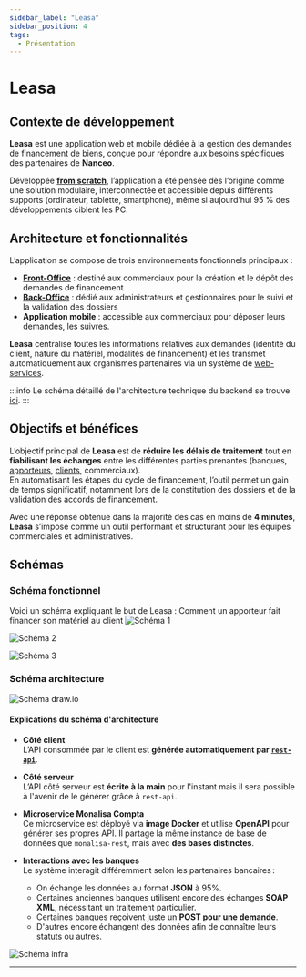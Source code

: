 ```yaml
---
sidebar_label: "Leasa"
sidebar_position: 4
tags:
  - Présentation
---
```


# Leasa

## Contexte de développement

**Leasa** est une application web et mobile dédiée à la gestion des demandes de financement de biens, conçue pour répondre aux besoins spécifiques des partenaires de **Nanceo**.

Développée **[from scratch](../glossaire/Vocab.md#développement-from-scratch)**, l’application a été pensée dès l’origine comme une solution modulaire, interconnectée et accessible depuis différents supports (ordinateur, tablette, smartphone), même si aujourd’hui 95 % des développements ciblent les PC.

## Architecture et fonctionnalités

L’application se compose de trois environnements fonctionnels principaux :

- **[Front-Office](../glossaire/Vocab.md#front-office)** : destiné aux commerciaux pour la création et le dépôt des demandes de financement  
- **[Back-Office](../glossaire/Vocab.md#back-office)** : dédié aux administrateurs et gestionnaires pour le suivi et la validation des dossiers  
- **Application mobile** : accessible aux commerciaux pour déposer leurs demandes, les suivres.

**Leasa** centralise toutes les informations relatives aux demandes (identité du client, nature du matériel, modalités de financement) et les transmet automatiquement aux organismes partenaires via un système de [web-services](../glossaire/Vocab.md#web-service).

:::info
Le schéma détaillé de l'architecture technique du backend se trouve [ici](./../Annexes/Architecture).
:::

## Objectifs et bénéfices

L’objectif principal de **Leasa** est de **réduire les délais de traitement** tout en **fiabilisant les échanges** entre les différentes parties prenantes (banques, [apporteurs](../glossaire/Vocab_metier.md#apporteur), [clients](../glossaire/Vocab_metier.md#client), commerciaux).  
En automatisant les étapes du cycle de financement, l’outil permet un gain de temps significatif, notamment lors de la constitution des dossiers et de la validation des accords de financement.

Avec une réponse obtenue dans la majorité des cas en moins de **4 minutes**, **Leasa** s’impose comme un outil performant et structurant pour les équipes commerciales et administratives.

## Schémas

### Schéma fonctionnel

Voici un schéma expliquant le but de Leasa : Comment un apporteur fait financer son matériel au client
![Schéma 1](/img/presentation/pres_nanceo1.png)

![Schéma 2](/img/presentation/pres_nanceo2.png)

![Schéma 3](/img/presentation/pres_nanceo3.png)

### Schéma architecture

![Schéma draw.io](/img/presentation/Schema-architecture-leasa.png)

#### Explications du schéma d'architecture

- **Côté client**  
  L’API consommée par le client est **générée automatiquement par [`rest-api`](../annexes/ml_rest_api.md)**.

- **Côté serveur**  
  L’API côté serveur est **écrite à la main** pour l'instant mais il sera possible à l'avenir de le générer grâce à `rest-api`.

- **Microservice Monalisa Compta**  
  Ce microservice est déployé via **image Docker** et utilise **OpenAPI** pour générer ses propres API. Il partage la même instance de base de données que `monalisa-rest`, mais avec **des bases distinctes**.  

- **Interactions avec les banques**  
  Le système interagit différemment selon les partenaires bancaires :
  - On échange les données au format **JSON** à 95%.  
  - Certaines anciennes banques utilisent encore des échanges **SOAP XML**, nécessitant un traitement particulier. 
  - Certaines banques reçoivent juste un **POST pour une demande**.
  - D'autres encore échangent des données afin de connaître leurs statuts ou autres.  

![Schéma infra](/img/presentation/architecture-infra-leasa.png)

---
